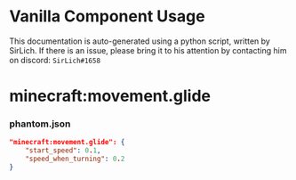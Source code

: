 # Vanilla Component Usage
This documentation is auto-generated using a python script, written by SirLich. If there is an issue, please bring it to his attention by contacting him on discord: `SirLich#1658`

# minecraft:movement.glide
### phantom.json
```JSON
"minecraft:movement.glide": {
    "start_speed": 0.1,
    "speed_when_turning": 0.2
}
```

